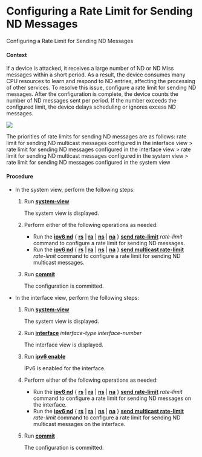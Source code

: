 Configuring a Rate Limit for Sending ND Messages
================================================

Configuring a Rate Limit for Sending ND Messages

#### Context

If a device is attacked, it receives a large number of ND or ND Miss messages within a short period. As a result, the device consumes many CPU resources to learn and respond to ND entries, affecting the processing of other services. To resolve this issue, configure a rate limit for sending ND messages. After the configuration is complete, the device counts the number of ND messages sent per period. If the number exceeds the configured limit, the device delays scheduling or ignores excess ND messages.

![](../../../../public_sys-resources/note_3.0-en-us.png) 

The priorities of rate limits for sending ND messages are as follows: rate limit for sending ND multicast messages configured in the interface view > rate limit for sending ND messages configured in the interface view > rate limit for sending ND multicast messages configured in the system view > rate limit for sending ND messages configured in the system view



#### Procedure

* In the system view, perform the following steps:
  1. Run [**system-view**](cmdqueryname=system-view)
     
     
     
     The system view is displayed.
  2. Perform either of the following operations as needed:
     
     
     + Run the [**ipv6 nd**](cmdqueryname=ipv6+nd) { [**rs**](cmdqueryname=rs) | [**ra**](cmdqueryname=ra) | [**ns**](cmdqueryname=ns) | [**na**](cmdqueryname=na) } [**send rate-limit**](cmdqueryname=send+rate-limit) *rate-limit* command to configure a rate limit for sending ND messages.
     + Run the [**ipv6 nd**](cmdqueryname=ipv6+nd) { [**rs**](cmdqueryname=rs) | [**ra**](cmdqueryname=ra) | [**ns**](cmdqueryname=ns) | [**na**](cmdqueryname=na) } [**send multicast rate-limit**](cmdqueryname=send+multicast+rate-limit) *rate-limit* command to configure a rate limit for sending ND multicast messages.
  3. Run [**commit**](cmdqueryname=commit)
     
     
     
     The configuration is committed.
* In the interface view, perform the following steps:
  1. Run [**system-view**](cmdqueryname=system-view)
     
     
     
     The system view is displayed.
  2. Run [**interface**](cmdqueryname=interface) *interface-type* *interface-number*
     
     
     
     The interface view is displayed.
  3. Run [**ipv6 enable**](cmdqueryname=ipv6+enable)
     
     
     
     IPv6 is enabled for the interface.
  4. Perform either of the following operations as needed:
     
     
     + Run the [**ipv6 nd**](cmdqueryname=ipv6+nd) { [**rs**](cmdqueryname=rs) | [**ra**](cmdqueryname=ra) | [**ns**](cmdqueryname=ns) | [**na**](cmdqueryname=na) } [**send rate-limit**](cmdqueryname=send+rate-limit) *rate-limit* command to configure a rate limit for sending ND messages on the interface.
     + Run the [**ipv6 nd**](cmdqueryname=ipv6+nd) { [**rs**](cmdqueryname=rs) | [**ra**](cmdqueryname=ra) | [**ns**](cmdqueryname=ns) | [**na**](cmdqueryname=na) } [**send multicast rate-limit**](cmdqueryname=send+multicast+rate-limit) *rate-limit* command to configure a rate limit for sending ND multicast messages on the interface.
  5. Run [**commit**](cmdqueryname=commit)
     
     
     
     The configuration is committed.
